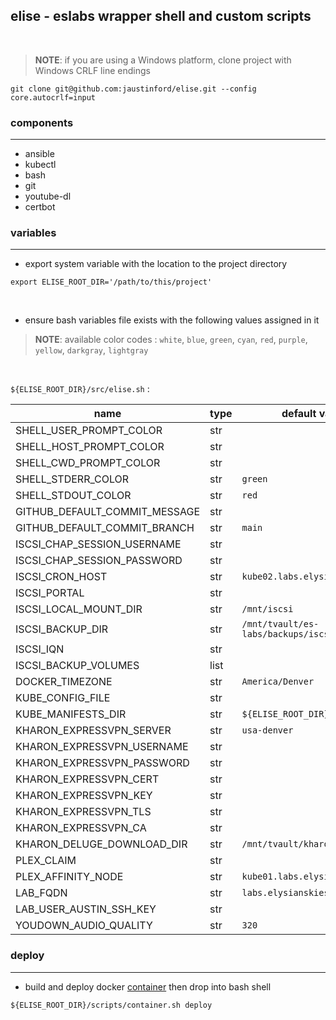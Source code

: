 ## elise - eslabs wrapper shell and custom scripts
<br />

> **NOTE**: if you are using a Windows platform, clone project with Windows CRLF line endings
```
git clone git@github.com:jaustinford/elise.git --config core.autocrlf=input
```

### components
---

- ansible
- kubectl
- bash
- git
- youtube-dl
- certbot

### variables
---

- export system variable with the location to the project directory
```
export ELISE_ROOT_DIR='/path/to/this/project'
```
<br />

- ensure bash variables file exists with the following values assigned in it
> **NOTE**: available color codes : `white`, `blue`, `green`, `cyan`, `red`, `purple`, `yellow`, `darkgray`, `lightgray`

<br />

`${ELISE_ROOT_DIR}/src/elise.sh` :

| name                          | type | default value                               | base64 |
|-------------------------------|------|---------------------------------------------| -------|
| SHELL_USER_PROMPT_COLOR       | str  |                                             |        |
| SHELL_HOST_PROMPT_COLOR       | str  |                                             |        |
| SHELL_CWD_PROMPT_COLOR        | str  |                                             |        |
| SHELL_STDERR_COLOR            | str  | `green`                                     |        |
| SHELL_STDOUT_COLOR            | str  | `red`                                       |        |
| GITHUB_DEFAULT_COMMIT_MESSAGE | str  |                                             |        |
| GITHUB_DEFAULT_COMMIT_BRANCH  | str  | `main`                                      |        |
| ISCSI_CHAP_SESSION_USERNAME   | str  |                                             |        |
| ISCSI_CHAP_SESSION_PASSWORD   | str  |                                             |        |
| ISCSI_CRON_HOST               | str  | `kube02.labs.elysianskies.com`              |        |
| ISCSI_PORTAL                  | str  |                                             |        |
| ISCSI_LOCAL_MOUNT_DIR         | str  | `/mnt/iscsi`                                |        |
| ISCSI_BACKUP_DIR              | str  | `/mnt/tvault/es-labs/backups/iscsi_volumes` |        |
| ISCSI_IQN                     | str  |                                             |        |
| ISCSI_BACKUP_VOLUMES          | list |                                             |        |
| DOCKER_TIMEZONE               | str  | `America/Denver`                            |        |
| KUBE_CONFIG_FILE              | str  |                                             |        |
| KUBE_MANIFESTS_DIR            | str  | `${ELISE_ROOT_DIR}/manifests`               |        |
| KHARON_EXPRESSVPN_SERVER      | str  | `usa-denver`                                |        |
| KHARON_EXPRESSVPN_USERNAME    | str  |                                             | `true` |
| KHARON_EXPRESSVPN_PASSWORD    | str  |                                             | `true` |
| KHARON_EXPRESSVPN_CERT        | str  |                                             | `true` |
| KHARON_EXPRESSVPN_KEY         | str  |                                             | `true` |
| KHARON_EXPRESSVPN_TLS         | str  |                                             | `true` |
| KHARON_EXPRESSVPN_CA          | str  |                                             | `true` |
| KHARON_DELUGE_DOWNLOAD_DIR    | str  | `/mnt/tvault/kharon`                        |        |
| PLEX_CLAIM                    | str  |                                             |        |
| PLEX_AFFINITY_NODE            | str  | `kube01.labs.elysianskies.com`              |        |
| LAB_FQDN                      | str  | `labs.elysianskies.com`                     |        |
| LAB_USER_AUSTIN_SSH_KEY       | str  |                                             | `true` |
| YOUDOWN_AUDIO_QUALITY         | str  | `320`                                       |        |

### deploy
---

- build and deploy docker [container](https://github.com/jaustinford/elise/blob/main/scripts/container.sh) then drop into bash shell
```
${ELISE_ROOT_DIR}/scripts/container.sh deploy
```
